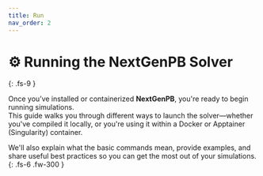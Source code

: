 ```yaml
---
title: Run
nav_order: 2
---
```


# ⚙️ Running the NextGenPB Solver
{: .fs-9 }

Once you’ve installed or containerized **NextGenPB**, you're ready to begin running simulations.  
This guide walks you through different ways to launch the solver—whether you've compiled it locally, or you're using it within a Docker or Apptainer (Singularity) container.

We'll also explain what the basic commands mean, provide examples, and share useful best practices so you can get the most out of your simulations.
{: .fs-6 .fw-300 }
